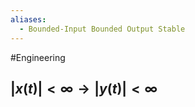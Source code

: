 ```yaml
---
aliases:
  - Bounded-Input Bounded Output Stable
---
```

#Engineering
## $\displaystyle \lvert x(t)\rvert<\infty\rightarrow \lvert y(t)\rvert<\infty$
